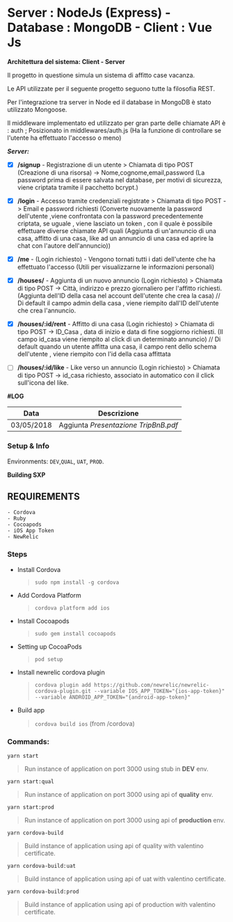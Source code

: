 # Server : NodeJs (Express)    -    Database : MongoDB    -   Client : Vue Js
**Architettura del sistema: Client - Server**

Il progetto in questione simula un sistema di affitto case vacanza.

Le API utilizzate per il seguente progetto seguono tutte la filosofia REST.

Per l'integrazione tra server in Node ed il database in MongoDB è stato utilizzato Mongoose.

Il middleware implementato ed utilizzato per gran parte delle chiamate API è : auth ; Posizionato in middlewares/auth.js  (Ha la funzione di controllare se l'utente ha effettuato l'accesso o meno)

***Server:***

* [X] **/signup** - Registrazione di un utente  > Chiamata di tipo POST (Creazione di una risorsa) ->  Nome,cognome,email,password (La password prima di essere salvata nel database, per motivi di sicurezza, viene criptata tramite il pacchetto bcrypt.)

* [X] **/login** - Accesso tramite credenziali registrate > Chiamata di tipo POST   -> Email e password richiesti (Converte nuovamente la password dell'utente ,viene confrontata con la password precedentemente criptata, se uguale , viene lasciato un token , con il quale è possibile effettuare diverse chiamate API quali (Aggiunta di un'annuncio di una casa, affitto di una casa, like ad un annuncio di una casa ed aprire la chat con l'autore dell'annuncio))

* [X] **/me** - (Login richiesto) - Vengono tornati tutti i dati dell'utente che ha effettuato l'accesso (Utili per visualizzarne le informazioni personali)


* [X] **/houses/** - Aggiunta di un nuovo annuncio (Login richiesto) > Chiamata di tipo POST  -> Città, indirizzo e prezzo giornaliero per l'affitto richiesti. (Aggiunta dell'ID della casa nel account dell'utente che crea la casa) // Di default il campo admin della casa , viene riempito dall'ID dell'utente che crea l'annuncio.


* [X] **/houses/:id/rent** - Affitto di una casa (Login richiesto) > Chiamata di tipo POST  -> ID_Casa , data di inizio e data di fine soggiorno richiesti.  (Il campo id_casa viene riempito al click di un determinato annuncio) // Di default quando un utente affitta una casa, il campo rent dello schema dell'utente , viene riempito con l'id della casa affittata

* [ ] **/houses/:id/like** - Like verso un annuncio (Login richiesto) > Chiamata di tipo POST -> id_casa richiesto, associato in automatico con il click sull'icona del like.

**#LOG**

| Data     | Descrizione |
| ---      | ---       |
| 03/05/2018 | Aggiunta *Presentazione TripBnB.pdf*         |




### Setup & Info ###
Environments: `DEV`,`QUAL`, `UAT`, `PROD`.

 **Building SXP**
  ## REQUIREMENTS ##
    - Cordova
    - Ruby
    - Cocoapods
    - iOS App Token
    - NewRelic
 
  ### Steps ###
   - Install Cordova 
      > `sudo npm install -g cordova`
   - Add Cordova Platform
      > `cordova platform add ios`
   - Install Cocoapods
      > `sudo gem install cocoapods`
   - Setting up CocoaPods
      > `pod setup`
   - Install newrelic cordova plugin
     > `cordova plugin add https://github.com/newrelic/newrelic-cordova-plugin.git --variable IOS_APP_TOKEN="{ios-app-token}" --variable ANDROID_APP_TOKEN="{android-app-token}"`
   - Build app
     > `cordova build ios` (from /cordova)

### Commands: ###
`yarn start` 
>	Run instance of application on port 3000 using stub in **DEV** env.

`yarn start:qual`
>	Run instance of application on port 3000 using api of **quality** env. 	

`yarn start:prod`
>	Run instance of application on port 3000 using api of **production** env. 	

`yarn cordova-build`
>	Build instance of application using api of quality with valentino certificate. 	

`yarn cordova-build:uat`
>	Build instance of application using api of uat with valentino certificate. 		

`yarn cordova-build:prod`
>	Build instance of application using api of production with valentino certificate. 			
